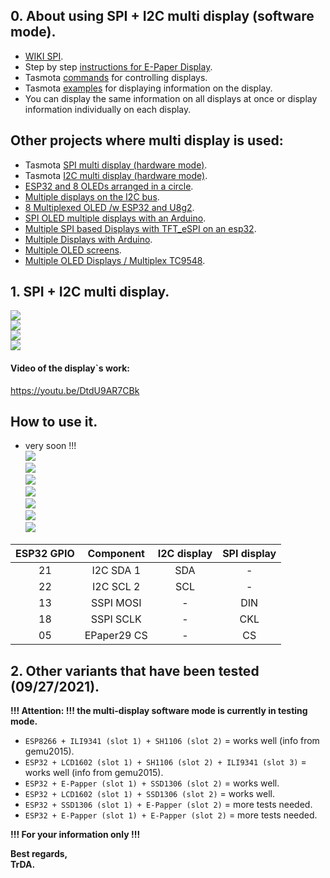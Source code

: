 ## 0. About using SPI + I2C multi display (software mode).   
 - [WIKI SPI](https://en.wikipedia.org/wiki/Serial_Peripheral_Interface).  
 - Step by step [instructions for E-Paper Display](https://github.com/arendst/Tasmota/discussions/11850).  
 - Tasmota [commands](https://tasmota.github.io/docs/Commands/#displays) for controlling displays.  
 - Tasmota [examples](https://tasmota.github.io/docs/Displays/#rule-examples-for-scripting-examples-see-scripting-docs) for displaying information on the display.  
 - You can display the same information on all displays at once or display information individually on each display.

## Other projects where multi display is used:
 - Tasmota [SPI multi display (hardware mode)](https://github.com/arendst/Tasmota/discussions/13161).  
 - Tasmota [I2C multi display (hardware mode)](https://github.com/arendst/Tasmota/discussions/13166).  
 - [ESP32 and 8 OLEDs arranged in a circle](https://youtu.be/KZTIBoHtouM). 
 - [Multiple displays on the I2C bus](https://www.youtube.com/watch?v=E9FTQyBYwAE).  
 - [8 Multiplexed OLED /w ESP32 and U8g2](https://www.youtube.com/watch?v=aMgIxXwtHbw).  
 - [SPI OLED multiple displays with an Arduino](https://youtu.be/YCkFFtVEEG4).  
 - [Multiple SPI based Displays with TFT_eSPI on an esp32](https://youtu.be/cCgNHIHijhs).  
 - [Multiple Displays with Arduino](https://youtu.be/yef23sJjiU0).  
 - [Multiple OLED screens](https://youtu.be/TOMkXJWdB4w).  
 - [Multiple OLED Displays / Multiplex TC9548](https://youtu.be/Y9OyLMUgoFk).  

## 1. SPI + I2C multi display.
![](https://raw.githubusercontent.com/TrDA-hab/Projects/master/SPI%20%2B%20I2S%20multi%20display/4181.jpg)  
![](https://raw.githubusercontent.com/TrDA-hab/Projects/master/SPI%20%2B%20I2S%20multi%20display/4182.jpg)   
![](https://raw.githubusercontent.com/TrDA-hab/Projects/master/SPI%20%2B%20I2S%20multi%20display/4183.jpg)    
![](https://raw.githubusercontent.com/TrDA-hab/Projects/master/SPI%20%2B%20I2S%20multi%20display/20210925_203145.jpg)   

#### Video of the display`s work:   
https://youtu.be/DtdU9AR7CBk   

## How to use it.  
 - very soon !!!    
![](https://raw.githubusercontent.com/TrDA-hab/Projects/master/SPI%20%2B%20I2S%20multi%20display/001.jpg)    
![](https://raw.githubusercontent.com/TrDA-hab/Projects/master/SPI%20%2B%20I2S%20multi%20display/002.jpg)   
![](https://raw.githubusercontent.com/TrDA-hab/Projects/master/SPI%20%2B%20I2S%20multi%20display/003.jpg)   
![](https://raw.githubusercontent.com/TrDA-hab/Projects/master/SPI%20%2B%20I2S%20multi%20display/004.jpg)   
![](https://raw.githubusercontent.com/TrDA-hab/Projects/master/SPI%20%2B%20I2S%20multi%20display/005.jpg)   
![](https://raw.githubusercontent.com/TrDA-hab/Projects/master/SPI%20%2B%20I2S%20multi%20display/006.jpg)   
![](https://raw.githubusercontent.com/TrDA-hab/Projects/master/SPI%20%2B%20I2S%20multi%20display/007.jpg)   


ESP32 GPIO|Component|I2C display|SPI display|
:-:|:-:|:-:|:-:
21|I2C SDA 1|SDA|-
22|I2C SCL 2|SCL|-
13|SSPI MOSI|-|DIN
18|SSPI SCLK|-|CKL
05|EPaper29 CS|-|CS

## 2. Other variants that have been tested (09/27/2021).  

**!!! Attention: !!! the multi-display software mode is currently in testing mode.**
- `ESP8266 + ILI9341 (slot 1) + SH1106 (slot 2)` = works well (info from gemu2015).
- `ESP32 + LCD1602 (slot 1) + SH1106 (slot 2) + ILI9341 (slot 3)` = works well (info from gemu2015).
- `ESP32 + E-Papper (slot 1) + SSD1306 (slot 2)` = works well.
- `ESP32 + LCD1602 (slot 1) + SSD1306 (slot 2)` = works well.
- `ESP32 + SSD1306 (slot 1) + E-Papper (slot 2)` = more tests needed.
- `ESP32 + E-Papper (slot 1) + E-Papper (slot 2)` = more tests needed.

**!!! For your information only !!!**

**Best regards,   
TrDA.**
